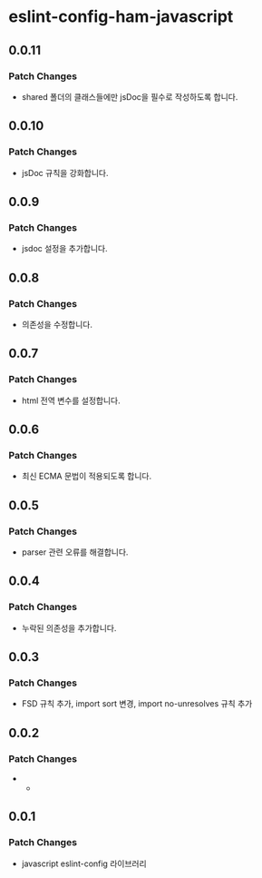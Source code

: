 # eslint-config-ham-javascript

## 0.0.11

### Patch Changes

- shared 폴더의 클래스들에만 jsDoc을 필수로 작성하도록 합니다.

## 0.0.10

### Patch Changes

- jsDoc 규칙을 강화합니다.

## 0.0.9

### Patch Changes

- jsdoc 설정을 추가합니다.

## 0.0.8

### Patch Changes

- 의존성을 수정합니다.

## 0.0.7

### Patch Changes

- html 전역 변수를 설정합니다.

## 0.0.6

### Patch Changes

- 최신 ECMA 문법이 적용되도록 합니다.

## 0.0.5

### Patch Changes

- parser 관련 오류를 해결합니다.

## 0.0.4

### Patch Changes

- 누락된 의존성을 추가합니다.

## 0.0.3

### Patch Changes

- FSD 규칙 추가, import sort 변경, import no-unresolves 규칙 추가

## 0.0.2

### Patch Changes

- -

## 0.0.1

### Patch Changes

- javascript eslint-config 라이브러리
